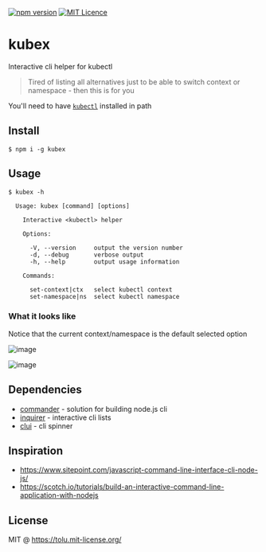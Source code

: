 [![npm version](https://badge.fury.io/js/kubex.svg)](https://www.npmjs.com/package/kubex) [![MIT Licence](https://badges.frapsoft.com/os/mit/mit.svg?v=103)](https://tolu.mit-license.org/)

# kubex
Interactive cli helper for kubectl

> Tired of listing all alternatives just to be able to switch context or namespace - then this is for you

You'll need to have [`kubectl`](https://kubernetes.io/docs/tasks/tools/install-kubectl/) installed in path

## Install

```
$ npm i -g kubex
```

## Usage

```
$ kubex -h

  Usage: kubex [command] [options]

    Interactive <kubectl> helper

    Options:

      -V, --version     output the version number
      -d, --debug       verbose output
      -h, --help        output usage information

    Commands:

      set-context|ctx   select kubectl context
      set-namespace|ns  select kubectl namespace
```

### What it looks like
Notice that the current context/namespace is the default selected option

![image](https://user-images.githubusercontent.com/658586/37755278-23fa7a78-2da5-11e8-9b35-d1c031ae105e.png)


![image](https://user-images.githubusercontent.com/658586/37755299-3a1323be-2da5-11e8-8bd1-2e4f310f902c.png)

## Dependencies

 - [commander](https://www.npmjs.com/package/commander) - solution for building node.js cli
 - [inquirer](https://www.npmjs.com/package/inquirer) - interactive cli lists
 - [clui](https://www.npmjs.com/package/clui) - cli spinner

## Inspiration

 - https://www.sitepoint.com/javascript-command-line-interface-cli-node-js/
 - https://scotch.io/tutorials/build-an-interactive-command-line-application-with-nodejs

## License

MIT @ https://tolu.mit-license.org/
